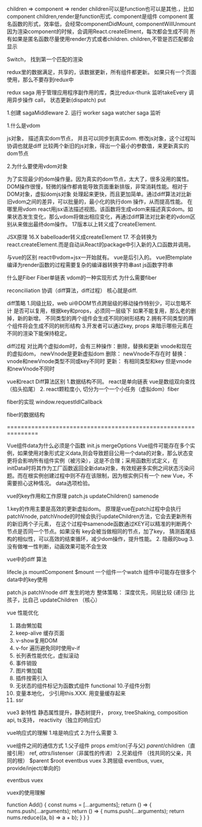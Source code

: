 children => component => render
children可以是function也可以是其他.，比如component
children,render是function形式. component是组件
component 匿名函数的形式，效率低，会经常componentDidMount, componentWillUnmount
因为渲染component的时候，会调用React.createElment，每次都会生成不同
所有如果是匿名函数尽量使用render方式或者children. children,不管是否匹配都会显示

Switch， 找到第一个匹配的渲染


redux里的数据满足，共享的，该数据更新，所有组件都更新。 如果只有一个页面使用，那么不要存到redux中


redux saga
用于管理应用程序副作用的库，类比redux-thunk
监听takeEvery
调用异步操作 call， 
状态更新(dispatch) put 


1.创建 sagaMiddleware
2. 运行
worker saga 
watcher saga 监听



1.什么是vdom

js对象， 描述真实dom节点， 并且可以同步到真实dom. 修改js对象，这个过程叫协调也就是diff
比较两个新旧的js对象，得出一个最小的参数值，来更新真实的dom节点

2.为什么要使用vdom对象

为了实现最少的dom操作量。因为真实的dom节点，太大了，很多没用的属性。
DOM操作很慢，轻微的操作都肯能导致页面重新排版，非常消耗性能。相对于DOM对象，虚拟domjs对象
处理起来更快，而且更加简单。通过diff算法对比新旧vdom之间的差异，可以批量的，最小化的执行dom
操作，从而提高性能。
在哪里用vdom
react用jsx语法描述视图。该函数将生成vdom来描述真实dom。如果状态发生变化，那么vdom将做出相应变化，再通过diff算法对比新老的vdom区别从来做出最终dom操作。 17版本以上转义成了createElement.

JSX原理
16.X babelloader转义成createElement
17. 不会转换为react.createElement.而是自动从React的package中引入新的入口函数并调用。

与vue的区别
react中vdom+jsx一开始就有。 vue是后引入的。
vue把template编译为render函数的过程需要复杂的编译器转换字符串ast js函数字符串



什么是Fiber
Fiber单链表 vdom的一种实现形式
为什么需要fiber


reconciliation 协调（diff算法，diff过程）
核心就是diff.

diff策略
1.同级比较，web ui中DOM节点跨层级的移动操作特别少，可以忽略不计
是否可以复用，根据key和props，必须同一层级下
如果不能复用，那么老的删掉，新的新增。
不同类型的两个组件会生成不同的树形结构
2.拥有不同类型的两个组件将会生成不同的树形结构
3.开发者可以通过key, props 来暗示哪些元素在不同的渲染下能保持稳定。

diff过程
对比两个虚拟dom时，会有三种操作：删除，替换和更新
vnode和现在的虚拟dom， newVnode是更新虚拟dom
删除： newVnode不存在时
替换： vnode和newVnode类型不同或key不同时
更新： 有相同类型和key 但是vnode和newVnode不同时

vue和react Diff算法区别
1.数据结构不同。
react是单向链表
vue是数组双向查找（掐头掐尾）
2. react颗粒度小, 切分为一个一个小任务（虚拟dom）fiber


fiber的实现
window.requestIdlCallback

fiber的数据结构





===============================================================


Vue组件data为什么必须是个函数
init.js
mergeOptions
Vue组件可能存在多个实例，如果使用对象形式定义data,则会导致题目公用一个data的对象，那么状态变更将会影响所有组件实例（被污染），这是不合理；采用函数形式定义，在initData时将其作为工厂函数返回全新data对象，有效规避多实例之间状态污染问题。而在根实例创建过程中则不存在该限制，因为根实例只有一个 new Vue，不需要担心这种情况。
data选项检验。

vue的key作用和工作原理
patch.js updateChildren()
 samenode

1.key的作用主要是高效的更新虚拟dom。 原理是vue在patch过程中会执行patchVnode, patchVnode的时候会执行updateChildren方法，它会去更新所有的新旧两个子元素， 在这个过程中samenode函数通过KEY可以精准的判断两个节点是否同一个节点。如果没有
key会被当做相同的节点，加了key， 猜测首尾结构的相似性，可以高效的结束循环，减少dom操作，提升性能。
2. 隐蔽的bug
3.没有做唯一性判断，动画效果可能不会生效

vue中的diff 算法

lifecle.js
mountComponent $mount  一个组件一个watch
组件中可能存在很多个data中的key使用  

patch.js  patchVnode diff 发生的地方
整体策略： 深度优先，同层比较 (递归)
比孩子，比自己  updateChildren （核心）


vue 性能优化
1. 路由懒加载
2. keep-alive 缓存页面
3. v-show复用DOM
4. v-for 遍历避免同时使用v-if
5. 长列表性能优化，虚拟滚动
6. 事件销毁
7. 图片懒加载
8. 插件按需引入
9. 无状态的组件标记为函数式组件 functional
10.子组件分割
11. 变量本地化， 少引用this.XXX. 用变量缓存起来
12. ssr


vue3 新特性
静态属性提升，静态树提升， proxy, treeShaking, composition api, ts支持， reactivity（独立的响应式）


vue响应式的理解
1.啥是响应式
2.为什么需要
3.


vue组件之间的通信方式
1.父子组件 props $emit/$on(子与父) $parent/$children（直接引用）  ref, $attrs/$listenser（非属性的传递）
2.兄弟组件 （找共同的父亲，共同的根） $parent $root eventbus vuex
3.跨层级 eventbus, vuex, provide/inject(单向的)

eventbus
vuex

vuex的使用理解



function Add() {
 const nums = [...arguments];
 return () => {
  nums.push(...arguments);
  return () => {
   nums.push(...arguments);
   return nums.reduce((a, b) => a + b);
  }
 }
}


